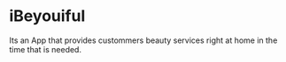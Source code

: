 # iBeyouiful
Its an App that provides custommers beauty services right at home in the time that is needed.
